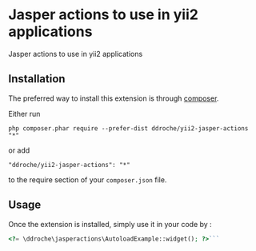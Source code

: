 Jasper actions to use in yii2 applications
==========================================
Jasper actions to use in yii2 applications

Installation
------------

The preferred way to install this extension is through [composer](http://getcomposer.org/download/).

Either run

```
php composer.phar require --prefer-dist ddroche/yii2-jasper-actions "*"
```

or add

```
"ddroche/yii2-jasper-actions": "*"
```

to the require section of your `composer.json` file.


Usage
-----

Once the extension is installed, simply use it in your code by  :

```php
<?= \ddroche\jasperactions\AutoloadExample::widget(); ?>```